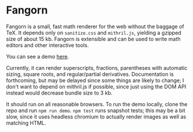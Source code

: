 # Fangorn
Fangorn is a small, fast math renderer for the web without the baggage of TeX. It depends only on `sanitize.css` and `mithril.js`, yielding a gzipped size of about 15 kb. Fangorn is extensible and can be used to write math editors and other interactive tools.

You can see a demo [here](https://fangorn.sidmani.com).

Currently, it can render superscripts, fractions, parentheses with automatic sizing, square roots, and regular/partial derivatives. Documentation is forthcoming, but may be delayed since some things are likely to change; I don't want to depend on mithril.js if possible, since just using the DOM API instead would decrease bundle size to 3 kb.

It should run on all reasonable browsers. To run the demo locally, clone the repo and run `npm run demo`. `npm test` runs snapshot tests; this may be a bit slow, since it uses headless chromium to actually render images as well as matching HTML.
